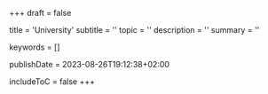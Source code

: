 +++
draft = false

title = 'University'
subtitle = ''
topic = ''
description = ''
summary = ''

keywords = []

publishDate = 2023-08-26T19:12:38+02:00

includeToC = false
+++
